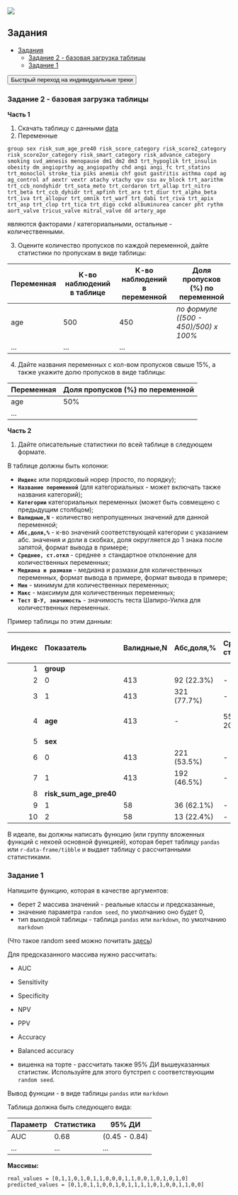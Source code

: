 
<script type="text/javascript" id="MathJax-script" async
  src="https://cdn.jsdelivr.net/npm/mathjax@3/es5/tex-mml-chtml.js">
</script>

<script>
MathJax = {
  tex: {
    inlineMath: [['$', '$'], ['\\(', '\\)']]
  }
};
</script>
<script id="MathJax-script" async
  src="https://cdn.jsdelivr.net/npm/mathjax@3/es5/tex-chtml.js">
</script>

<img src="https://i.pinimg.com/564x/d6/0d/56/d60d56d0590e41ae363f42da31127a50.jpg" style="display: block; margin: 0 auto"/>

## Задания

- [Задания](#задания)
  - [Задание 2 - базовая загрузка таблицы](#задание-2---базовая-загрузка-таблицы)
  - [Задание 1](#задание-1)

<button onclick="location.href='https://aysuvorov.github.io/docs/pages/private/tracks/'" type="button">
         Быстрый переход на индивидуальные треки</button>

### Задание 2 - базовая загрузка таблицы

**Часть 1**

1. Скачать таблицу с данными [data](./df_maga.txt)
2. Переменные

```
group sex risk_sum_age_pre40 risk_score_category risk_score2_category risk_score2or_category risk_smart_category risk_advance_category smoking svd_amnesis menopause dm1 dm2 dm3 trt_hypoglik trt_insulin obesity dm_angioprthy ag_angiopathy chd angi angi_fc trt_statins trt_monoclol stroke_tia piks anemia chf gout gastritis asthma copd ag ag_control af aextr vextr atachy vtachy vpv ssu av_block trt_aarithm trt_ccb_nondyhidr trt_sota_meto trt_cordaron trt_allap trt_nitro trt_beta trt_ccb_dyhidr trt_apfinh trt_ara trt_diur trt_alpha_beta trt_iva trt_allopur trt_omnik trt_warf trt_dabi trt_riva trt_apix trt_asp trt_clop trt_tica trt_digo cckd albuminurea cancer pht rythm aort_valve tricus_valve mitral_valve dd artery_age
```

являются факторами / категориальными, остальные - количественными.

3. Оцените количество пропусков по каждой переменной, дайте статистики по пропускам в виде таблицы:

| Переменная | К-во наблюдений в таблице | К-во наблюдений в переменной |   Доля пропусков (%) по переменной    |
| ---------- | ------------------------- | ---------------------------- | ------------------------------------- |
| age        | 500                       | 450                          | *по формуле ((500 - 450)/500) x 100%* |
| ...        | ...                       | ...                          |                                       |

4. Дайте названия переменных с кол-вом пропусков свыше 15%, а также укажите долю пропусков в виде таблицы:

| Переменная | Доля пропусков (%) по переменной |
| ---------- | -------------------------------- |
| age        | 50%                              |
| ...        |                                  |

**Часть 2**

1. Дайте описательные статистики по всей таблице в следующем формате. 

В таблице должны быть колонки:

- **`Индекс`** или порядковый норер (просто, по порядку);
- **`Название переменной`** (для категориальных - может включать также названия категорий);
- **`Категории`** категориальных переменных (может быть совмещено с предыдущим столбцом);
- **`Валидные,N`** - количество непропущенных значений для данной переменной;
- **`Абс,доля,%`** - к-во значений соответствующей категории с указанием абс. значения и доли в скобках, доля округляется до 1 знака после запятой, формат вывода в примере; 
- **`Среднее, ст.откл`** - среднее ± стандартное отклонение для количественных переменных;
- **`Медиана и размахи`** - медиана и размахи для количественных переменных, формат вывода в примере, формат вывода в примере;
- **`Мин`** - минимум для количественных переменных;
- **`Макс`** - максимум для количественных переменных;
- **`Тест Ш-У, значимость`** - значимость теста Шапиро-Уилка для количественных переменных.

Пример таблицы по этим данным:

| Индекс |       Показатель       | Валидные,N | Абс,доля,%  | Среднее, ст.откл | Медиана и размахи | Мин  | Макс | Тест Ш-У, значимость |
| -----: | :--------------------- | :--------- | :---------- | :--------------- | :---------------- | :--- | :--- | -------------------: |
|      1 | **group**              |            |             |                  |                   |      |      |                      |
|      2 | 0                      | 413        | 92 (22.3%)  | -                | -                 | -    | -    |                      |
|      3 | 1                      | 413        | 321 (77.7%) | -                | -                 | -    | -    |                      |
|      4 | **age**                | 413        | -           | 55.4 ± 20.2      | 61.0 [39.0; 72.0] | 18.0 | 91.0 |                    0 |
|      5 | **sex**                |            |             |                  |                   |      |      |                      |
|      6 | 0                      | 413        | 221 (53.5%) | -                | -                 | -    | -    |                      |
|      7 | 1                      | 413        | 192 (46.5%) | -                | -                 | -    | -    |                      |
|      8 | **risk_sum_age_pre40** |            |             |                  |                   |      |      |                      |
|      9 | 1                      | 58         | 36 (62.1%)  | -                | -                 | -    | -    |                      |
|     10 | 2                      | 58         | 13 (22.4%)  | -                | -                 | -    | -    |                      |

В идеале, вы должны написать  функцию (или группу вложенных функций с некоей основной функцией), которая берет таблицу `pandas` или `r-data-frame/tibble` и выдает таблицу с рассчитанными статистиками. 


### Задание 1

Напишите функцию, которая в качестве аргументов:

- берет 2 массива значений - реальные классы и предсказанные,
- значение параметра `random seed`, по умолчанию оно будет 0,
- тип выходной таблицы - таблица  `pandas` или `markdown`, по умолчанию `markdown`

(Что такое random seed можно почитать [здесь](https://en.wikipedia.org/wiki/Random_seed))

Для предсказанного массива нужно рассчитать:

- AUC
- Sensitivity
- Specificity
- NPV
- PPV
- Accuracy
- Balanced accuracy

- вишенка на торте - рассчитать также 95% ДИ вышеуказанных статистик.
Используйте для этого бутстреп с соответствующим `random seed`.

Вывод функции - в виде таблицы `pandas` или `markdown`

Таблица должна быть следующего вида:

| Параметр | Статистика |    95% ДИ     |
| -------- | ---------- | ------------- |
| AUC      | 0.68       | (0.45 - 0.84) |
| ...      | ...        | ...           |

**Массивы:**

```
real_values = [0,1,1,0,1,0,1,1,0,0,0,1,1,0,0,1,0,1,0,1,0]
predicted_values = [0,1,0,1,1,0,0,1,0,1,1,1,1,0,1,0,0,1,1,0,0]
```
